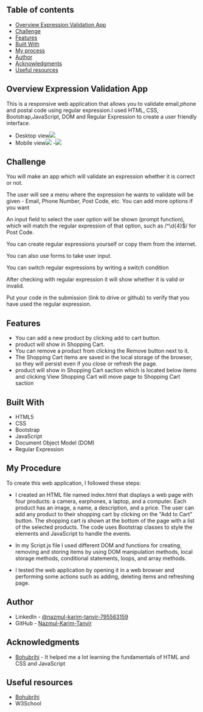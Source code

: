 ## Table of contents

- [Overview Expression Validation App](#overview-expression-validation-app)
- [Challenge](#challange)
- [Features](#features)
- [Built With](#built-with)
- [My process](#my-process)
- [Author](#author)
- [Acknowledgments](#acknowledgments)
- [Useful resources](#useful-resources)

## Overview Expression Validation App
This is a responsive web application that allows you to validate email,phone and postal code using regular expression.I used HTML, CSS, Bootstrap,JavaScript, DOM and Regular Expression to create a user friendly interface.

- Desktop view![](image/desktop-view.JPG) 
- Mobile view![](image/mobile-view-1.JPG)
-![](image/mobile-view-2.JPG)

## Challenge
You will make an app which will validate an expression whether it is correct or not.

The user will see a menu where the expression he wants to validate will be given - Email, Phone Number, Post Code, etc. You can add more options if you want

An input field to select the user option will be shown (prompt function), which will match the regular expression of that option, such as /^\d{4}$/ for Post Code. 

You can create regular expressions yourself or copy them from the internet.

You can also use forms to take user input.

You can switch regular expressions by writing a switch condition

After checking with regular expression it will show whether it is valid or invalid.  

Put your code in the submission (link to drive or github) to verify that you have used the regular expression.

## Features
- You can add a new product by clicking add to cart button.
- product will show in Shopping Cart.  
- You can remove a product from  clicking the Remove button next to it.
- The Shopping Cart items are saved in the local storage of the browser, so they will persist even if you close or refresh the page.
- product will show in Shopping Cart saction which is located below items and clicking View Shopping Cart will move page to Shopping Cart saction  

## Built With

- HTML5 
- CSS
- Bootstrap
- JavaScript
- Document Object Model (DOM)
- Regular Expression 

## My Procedure
To create this web application, I followed these steps:

- I created an HTML file named index.html that displays a web page with four products: a camera, earphones, a laptop, and a computer. Each product has an image, a name, a description, and a price. The user can add any product to their shopping cart by clicking on the "Add to Cart" button. The shopping cart is shown at the bottom of the page with a list of the selected products. The code uses Bootstrap classes to style the elements and JavaScript to handle the events.

- In my Script.js file I used different DOM and functions for creating, removing and storing items by using DOM manipulation methods, local storage methods, conditional statements, loops, and array methods.

- I tested the web application by opening it in a web browser and performing some actions such as adding, deleting items and refreshing page.

## Author

- LinkedIn - [@nazmul-karim-tanvir-795563159](https://www.linkedin.com/feed/)
- GitHub - [Nazmul-Karim-Tanvir ](https://github.com/Nazmul-Karim-Tanvir)


## Acknowledgments

- [Bohubrihi](https://bohubrihi.com/) - It helped me a lot learning the fundamentals of HTML and CSS and JavaScript


## Useful resources
- [Bohubrihi](https://bohubrihi.com/) 
- W3School